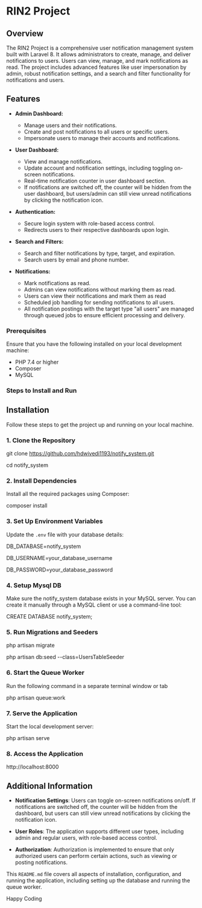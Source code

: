 # RIN2 Project

## Overview

The RIN2 Project is a comprehensive user notification management system built with Laravel 8. It allows administrators to create, manage, and deliver notifications to users. Users can view, manage, and mark notifications as read. The project includes advanced features like user impersonation by admin, robust notification settings, and a search and filter functionality for notifications and users.

## Features

- **Admin Dashboard:**
  - Manage users and their notifications.
  - Create and post notifications to all users or specific users.
  - Impersonate users to manage their accounts and notifications.

- **User Dashboard:**
  - View and manage notifications.
  - Update account and notification settings, including toggling on-screen notifications.
  - Real-time notification counter in user dashboard section.
  - If notifications are switched off, the counter will be hidden from the user dashboard, but users/admin can still view unread notifications by clicking the notification icon.

- **Authentication:**
  - Secure login system with role-based access control.
  - Redirects users to their respective dashboards upon login.

- **Search and Filters:**
  - Search and filter notifications by type, target, and expiration.
  - Search users by email and phone number.

- **Notifications:**
  - Mark notifications as read.
  - Admins can view notifications without marking them as read.
  - Users can view their notifications and mark them as read
  - Scheduled job handling for sending notifications to all users.
  - All notification postings with the target type "all users" are managed through queued jobs to ensure efficient processing and delivery.

### Prerequisites

Ensure that you have the following installed on your local development machine:

- PHP 7.4 or higher
- Composer
- MySQL

### Steps to Install and Run

## Installation

Follow these steps to get the project up and running on your local machine.

### 1. Clone the Repository


git clone https://github.com/hdwivedi1193/notify_system.git

cd notify_system

### 2. Install Dependencies

Install all the required packages using Composer:

composer install


### 3. Set Up Environment Variables


Update the `.env` file with your database details:

DB_DATABASE=notify_system

DB_USERNAME=your_database_username

DB_PASSWORD=your_database_password

### 4. Setup Mysql DB
Make sure the notify_system database exists in your MySQL server. You can create it manually through a MySQL client or use a command-line tool:

CREATE DATABASE notify_system;

### 5. Run Migrations and Seeders

php artisan migrate

php artisan db:seed --class=UsersTableSeeder

### 6. Start the Queue Worker

Run the following command in a separate terminal window or tab

php artisan queue:work

### 7. Serve the Application

Start the local development server:

php artisan serve

### 8. Access the Application

http://localhost:8000

## Additional Information

- **Notification Settings**: Users can toggle on-screen notifications on/off. If notifications are switched off, the counter will be hidden from the dashboard, but users can still view unread notifications by clicking the notification icon.

- **User Roles**: The application supports different user types, including admin and regular users, with role-based access control.

- **Authorization**: Authorization is implemented to ensure that only authorized users can perform certain actions, such as viewing or posting notifications.

This `README.md` file covers all aspects of installation, configuration, and running the application, including setting up the database and running the queue worker.

Happy Coding